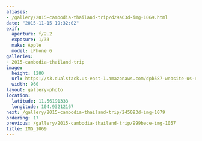 ```yaml
---
aliases:
- /gallery/2015-cambodia-thailand-trip/d29a63d-img-1069.html
date: "2015-11-15 19:32:02"
exif:
  aperture: f/2.2
  exposure: 1/33
  make: Apple
  model: iPhone 6
galleries:
- 2015-cambodia-thailand-trip
image:
  height: 1280
  url: https://s3.dualstack.us-east-1.amazonaws.com/dpb587-website-us-east-1/asset/gallery/2015-cambodia-thailand-trip/d29a63d-img-1069~1280.jpg
  width: 960
layout: gallery-photo
location:
  latitude: 11.56191333
  longitude: 104.93212167
next: /gallery/2015-cambodia-thailand-trip/245093d-img-1079
ordering: 17
previous: /gallery/2015-cambodia-thailand-trip/999bece-img-1057
title: IMG_1069
---
```

